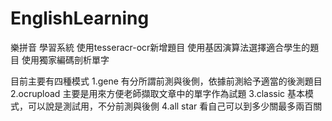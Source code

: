 # EnglishLearning
樂拼音 學習系統
使用tesseracr-ocr新增題目
使用基因演算法選擇適合學生的題目
使用獨家編碼剖析單字

目前主要有四種模式
1.gene  有分所謂前測與後側，依據前測給予適當的後測題目
2.ocrupload 主要是用來方便老師擷取文章中的單字作為試題
3.classic 基本模式，可以說是測試用，不分前測與後側
4.all star 看自己可以到多少關最多兩百關
